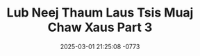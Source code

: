 ---
layout: movie-video-data
date: 2025-03-01 21:25:08 -0773
categories: movie

# Site Attributes
title: "Lub Neej Thaum Laus Tsis Muaj Chaw Xaus Part 3"
permalink: "/movie/Lub_Neej_Thaum_Laus_Tsis_Muaj_Chaw_Xaus_Part_3"

# Movie Attributes
synopsis: "Lub neej thaum laus tsis muaj chaws xaus yog ib zaj dab neeg uas ua tau zoo saib heev raws nkaus li tib neeg txoj kev uas Hmoob ib txwm muaj los ntawm neeg tej khub niam txiv. Xav kom txhua tus yuav tsum tau saib. Yus thiaj li yuav paub kho yus tus kheej thiaj li yuav tsis poob mus rau txoj kev zoo li zaj movie no. "
producer: "HVS Production"
director: ""
writer: ""
video_link: ""
genre: "Drama"
year: "2007"
release_type: "VHS"
storage: "Center for Hmong Studies"
thumbnail: "/assets/images/movie_thumbnails/Lub Neej Thaum Laus Tsis Muaj Chaw Xaus Part 3.jpeg"
publishing_company: "HVS Production"

# Sequels + Parts
base_movie: "Lub Neej Thaum Laus Tsis Muaj Chaw Xaus Part 1"
total_parts: 3
sequel: ""

# Movie Cast
cast:
#VALUE!
---